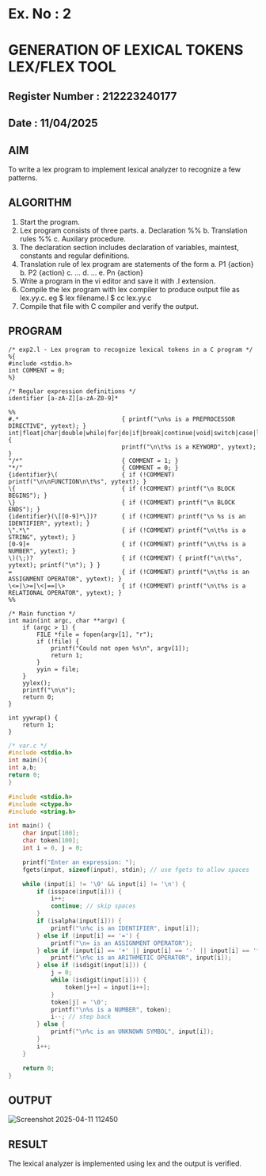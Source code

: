 # Ex. No : 2	
# GENERATION OF LEXICAL TOKENS LEX/FLEX TOOL
## Register Number : 212223240177
## Date : 11/04/2025

## AIM   
To write a lex program to implement lexical analyzer to recognize a few patterns.

## ALGORITHM
1.	Start the program.
2.	Lex program consists of three parts.
    a.	Declaration %%
    b.	Translation rules %%
    c.	Auxilary procedure.
3.	The declaration section includes declaration of variables, maintest, constants and regular definitions.
4.	Translation rule of lex program are statements of the form
    a.	P1 {action}
    b.	P2 {action}
    c.	…
    d.	…
    e.	Pn {action}
5.	Write a program in the vi editor and save it with .l extension.
6.	Compile the lex program with lex compiler to produce output file as lex.yy.c. eg $ lex filename.l $ cc lex.yy.c
7.	Compile that file with C compiler and verify the output.

## PROGRAM
```
/* exp2.l - Lex program to recognize lexical tokens in a C program */
%{
#include <stdio.h>
int COMMENT = 0;
%}

/* Regular expression definitions */
identifier [a-zA-Z][a-zA-Z0-9]*

%%
#.*                             { printf("\n%s is a PREPROCESSOR DIRECTIVE", yytext); }
int|float|char|double|while|for|do|if|break|continue|void|switch|case|long|struct|const|typedef|return|else|goto { 
                                printf("\n\t%s is a KEYWORD", yytext); 
}
"/*"                            { COMMENT = 1; }
"*/"                            { COMMENT = 0; }
{identifier}\(                  { if (!COMMENT) printf("\n\nFUNCTION\n\t%s", yytext); }
\{                              { if (!COMMENT) printf("\n BLOCK BEGINS"); }
\}                              { if (!COMMENT) printf("\n BLOCK ENDS"); }
{identifier}(\[[0-9]*\])?       { if (!COMMENT) printf("\n %s is an IDENTIFIER", yytext); }
\".*\"                          { if (!COMMENT) printf("\n\t%s is a STRING", yytext); }
[0-9]+                          { if (!COMMENT) printf("\n\t%s is a NUMBER", yytext); }
\)(\;)?                         { if (!COMMENT) { printf("\n\t%s", yytext); printf("\n"); } }
=                               { if (!COMMENT) printf("\n\t%s is an ASSIGNMENT OPERATOR", yytext); }
\<=|\>=|\<|==|\>                { if (!COMMENT) printf("\n\t%s is a RELATIONAL OPERATOR", yytext); }
%%

/* Main function */
int main(int argc, char **argv) {
    if (argc > 1) {
        FILE *file = fopen(argv[1], "r");
        if (!file) {
            printf("Could not open %s\n", argv[1]);
            return 1;
        }
        yyin = file;
    }
    yylex();
    printf("\n\n");
    return 0;
}

int yywrap() {
    return 1;
}
```
```c
/* var.c */
#include <stdio.h>
int main(){
int a,b;
return 0;
}
```
```c
#include <stdio.h>
#include <ctype.h>
#include <string.h>

int main() {
    char input[100];
    char token[100];
    int i = 0, j = 0;

    printf("Enter an expression: ");
    fgets(input, sizeof(input), stdin); // use fgets to allow spaces

    while (input[i] != '\0' && input[i] != '\n') {
        if (isspace(input[i])) {
            i++;
            continue; // skip spaces
        }
        if (isalpha(input[i])) {
            printf("\n%c is an IDENTIFIER", input[i]);
        } else if (input[i] == '=') {
            printf("\n= is an ASSIGNMENT OPERATOR");
        } else if (input[i] == '+' || input[i] == '-' || input[i] == '*' || input[i] == '/') {
            printf("\n%c is an ARITHMETIC OPERATOR", input[i]);
        } else if (isdigit(input[i])) {
            j = 0;
            while (isdigit(input[i])) {
                token[j++] = input[i++];
            }
            token[j] = '\0';
            printf("\n%s is a NUMBER", token);
            i--; // step back
        } else {
            printf("\n%c is an UNKNOWN SYMBOL", input[i]);
        }
        i++;
    }

    return 0;
}

```
## OUTPUT 
![Screenshot 2025-04-11 112450](https://github.com/user-attachments/assets/c8bc340b-aa0b-4679-bd86-5e8f62cd94a2)


## RESULT
The lexical analyzer is implemented using lex and the output is verified.
